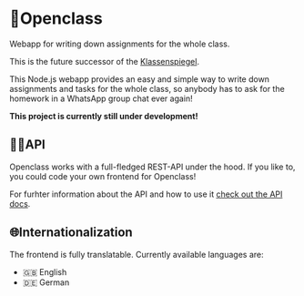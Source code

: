 # 📖Openclass
Webapp for writing down assignments for the whole class.

This is the future successor of the [Klassenspiegel](https://github.com/Lezurex/Klassenspiegel).

This Node.js webapp provides an easy and simple way to write down assignments and tasks for the whole class, so anybody has to ask for the homework in a WhatsApp group chat ever again!

**This project is currently still under development!**

## 👨‍💻API
Openclass works with a full-fledged REST-API under the hood. If you like to, you could code your own frontend for Openclass!

For furhter information about the API and how to use it [check out the API docs](https://documenter.getpostman.com/view/14611967/TzCL7njV).

## 🌐Internationalization
The frontend is fully translatable. Currently available languages are:
- 🇬🇧 English
- 🇩🇪 German
